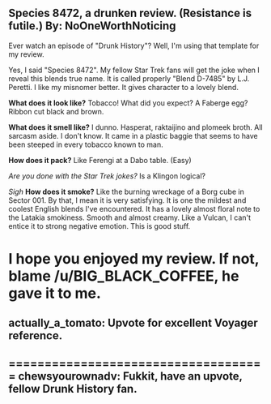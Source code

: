 Species 8472, a drunken review. (Resistance is futile.)
By: NoOneWorthNoticing
---
Ever watch an episode of "Drunk History"? Well, I'm using that template for my review. 

Yes, I said "Species 8472". My fellow Star Trek fans will get the joke when I reveal this blends true name. It is called properly "Blend D-7485" by L.J. Peretti. I like my misnomer better. It gives character to a lovely blend. 

**What does it look like?** Tobacco! What did you expect? A Faberge egg? Ribbon cut black and brown. 

**What does it smell like?** I dunno. Hasperat, raktaijino and plomeek broth. All sarcasm aside. I don't know. It came in a plastic baggie that seems to have been steeped in every tobacco known to man. 

**How does it pack?** Like Ferengi at a Dabo table. (Easy)

*Are you done with the Star Trek jokes?* Is a Klingon logical?

*Sigh*  **How does it smoke?** Like the burning wreckage of a Borg cube in Sector 001. By that, I mean it is very satisfying. It is one the mildest and coolest English blends I've encountered. It has a lovely almost floral note to the Latakia smokiness. Smooth and almost creamy. Like a Vulcan, I can't entice it to strong negative emotion. This is good stuff. 

I hope you enjoyed my review. If not, blame /u/BIG_BLACK_COFFEE, he gave it to me. 
====================================
actually_a_tomato: Upvote for excellent Voyager reference.
--
====================================
chewsyourownadv: Fukkit, have an upvote, fellow Drunk History fan.
--
